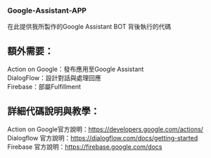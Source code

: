 ### Google-Assistant-APP  

在此提供我所製作的Google Assistant BOT 背後執行的代碼  

額外需要：
-------
Action on Google：發布應用至Google Assistant  
DialogFlow：設計對話與處理回應  
Firebase：部屬Fulfillment  

詳細代碼說明與教學：  
-------
Action on Google官方說明：https://developers.google.com/actions/  
Dialogflow 官方說明：https://dialogflow.com/docs/getting-started  
Firebase 官方說明：https://firebase.google.com/docs  




